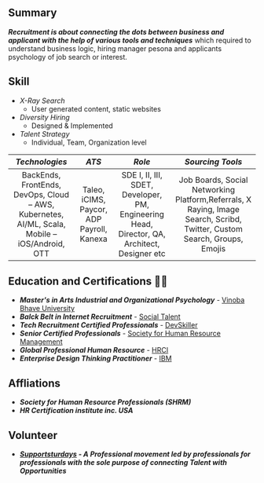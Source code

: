 ## Summary
<strong><em>Recruitment is about connecting the dots between business and applicant with the help of various tools and techniques</em></strong> which required to understand business logic, hiring manager pesona and applicants psychology of job search or interest.
## Skill
 - <em>X-Ray Search</em> 
    * User generated content, static websites
 - <em>Diversity Hiring</em>
    * Designed & Implemented
 - <em>Talent Strategy</em>
    * Individual, Team, Organization level

|  *Technologies* | *ATS* | *Role* | *Sourcing Tools* |
| :---:        |     :---:      |         :---:    |   :--:    |
|BackEnds, FrontEnds, DevOps, Cloud – AWS, Kubernetes, AI/ML, Scala, Mobile – iOS/Android, OTT |  Taleo, iCIMS, Paycor, ADP Payroll, Kanexa |SDE I, II, III, SDET, Developer, PM, Engineering Head, Director, QA, Architect, Designer etc| Job Boards, Social Networking Platform,Referrals, X Raying, Image Search, Scribd, Twitter, Custom Search, Groups, Emojis |


## Education and Certifications 👩‍🎓 
- _**Master's in Arts Industrial and Organizational Psychology**_ - [Vinoba Bhave University](https://www.vbu.ac.in/login)<br/> 
- _**Balck Belt in Internet Recruitment**_ - [Social Talent](https://personal.socialtalent.com/collections/frontpage/products/talent-sourcing-specialist)<br/>
- _**Tech Recruitment Certified Professionals**_ - <a target='_blank' href="https://devskiller.com/devskiller-tech-recruitment-certification-course/">DevSkiller</a><br/>
- _**Senior Certified Professionals**_ - <a target='_blank' href="https://www.shrm.org/">Society for Human Resource Management</a> <br/>
- _**Global Professional Human Resource**_  - <a target='_blank' href="https://www.hrci.org/our-programs/our-certifications/gphr">HRCI</a> <br/>
- _**Enterprise Design Thinking Practitioner**_  - <a target='_blank' href="https://www.ibm.com/design/thinking/page/courses/Practitioner/">IBM</a><br/>
##  Affliations
- _**Society for Human Resource Professionals (SHRM)**_ <br/>
- _**HR Certification institute inc. USA**_ <br/>
## Volunteer
- _**[Supportsturdays](https://supportsaturdays.com/) - A Professional movement led by professionals for professionals with the sole purpose of connecting Talent with Opportunities**_

